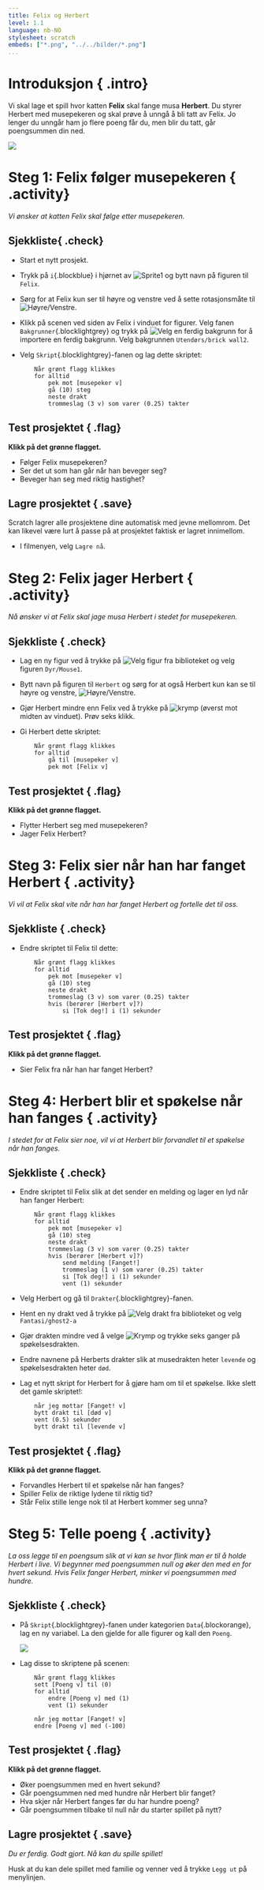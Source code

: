 ```yaml
---
title: Felix og Herbert
level: 1.1
language: nb-NO
stylesheet: scratch
embeds: ["*.png", "../../bilder/*.png"]
...
```


# Introduksjon { .intro}

Vi skal lage et spill hvor katten __Felix__ skal fange musa __Herbert__. Du styrer Herbert med musepekeren og skal prøve å unngå å bli tatt av Felix. Jo lenger du unngår ham jo flere poeng får du, men blir du tatt, går poengsummen din ned.

![](skjermbilde.png)

# Steg 1: Felix følger musepekeren { .activity}

*Vi ønsker at katten Felix skal følge etter musepekeren.*

## Sjekkliste{ .check}

+ Start et nytt prosjekt.
+ Trykk på `i`{.blockblue} i hjørnet av ![Sprite1](sprite1.png) og bytt navn på figuren til `Felix`.
+ Sørg for at Felix kun ser til høyre og venstre ved å sette rotasjonsmåte til ![Høyre/Venstre](rotasjonsmate-hv.png).
+ Klikk på scenen ved siden av Felix i vinduet for figurer. Velg fanen `Bakgrunner`{.blocklightgrey} og trykk på ![Velg en ferdig bakgrunn](velg-bakgrunn.png) for å importere en ferdig bakgrunn. Velg bakgrunnen `Utendørs/brick wall2`.
+ Velg `Skript`{.blocklightgrey}-fanen og lag dette skriptet:

    ```blocks
        Når grønt flagg klikkes
        for alltid
            pek mot [musepeker v]
            gå (10) steg
            neste drakt
            trommeslag (3 v) som varer (0.25) takter
    ```

## Test prosjektet { .flag}

__Klikk på det grønne flagget.__

+ Følger Felix musepekeren?
+ Ser det ut som han går når han beveger seg?
+ Beveger han seg med riktig hastighet?

## Lagre prosjektet { .save}

Scratch lagrer alle prosjektene dine automatisk med jevne mellomrom. Det kan likevel være lurt å passe på at prosjektet faktisk er lagret innimellom.

+ I filmenyen, velg `Lagre nå`.

# Steg 2: Felix jager Herbert { .activity}

*Nå ønsker vi at Felix skal jage musa Herbert i stedet for musepekeren.*

## Sjekkliste { .check}

+ Lag en ny figur ved å trykke på ![Velg figur fra biblioteket](hent-fra-bibliotek.png) og velg figuren `Dyr/Mouse1`.
+ Bytt navn på figuren til `Herbert` og sørg for at også Herbert kun kan se til høyre og venstre, ![Høyre/Venstre](rotasjonsmate-hv.png).
+ Gjør Herbert mindre enn Felix ved å trykke på ![krymp](krymp.png) (øverst mot midten av vinduet). Prøv seks klikk.
+ Gi Herbert dette skriptet:

    ```blocks
        Når grønt flagg klikkes
        for alltid
            gå til [musepeker v]
            pek mot [Felix v]
    ```

## Test prosjektet { .flag}

__Klikk på det grønne flagget.__

+ Flytter Herbert seg med musepekeren?
+ Jager Felix Herbert?

# Steg 3: Felix sier når han har fanget Herbert { .activity}

*Vi vil at Felix skal vite når han har fanget Herbert og fortelle det til oss.*

## Sjekkliste { .check}

+ Endre skriptet til Felix til dette:

    ```blocks
        Når grønt flagg klikkes
        for alltid
            pek mot [musepeker v]
            gå (10) steg
            neste drakt
            trommeslag (3 v) som varer (0.25) takter
            hvis (berører [Herbert v]?)
                si [Tok deg!] i (1) sekunder
    ```

## Test prosjektet { .flag}

__Klikk på det grønne flagget.__

+ Sier Felix fra når han har fanget Herbert?

# Steg 4: Herbert blir et spøkelse når han fanges { .activity}

*I stedet for at Felix sier noe, vil vi at Herbert blir forvandlet til et spøkelse når han fanges.*

## Sjekkliste { .check}

+ Endre skriptet til Felix slik at det sender en melding og lager en lyd når han fanger Herbert:

    ```blocks
        Når grønt flagg klikkes
        for alltid
            pek mot [musepeker v]
            gå (10) steg
            neste drakt
            trommeslag (3 v) som varer (0.25) takter
            hvis (berører [Herbert v]?)
                send melding [Fanget!]
                trommeslag (1 v) som varer (0.25) takter
                si [Tok deg!] i (1) sekunder
                vent (1) sekunder
    ```
  
+ Velg Herbert og gå til `Drakter`{.blocklightgrey}-fanen.
+ Hent en ny drakt ved å trykke på ![Velg drakt fra biblioteket](hent-fra-bibliotek.png) og velg `Fantasi/ghost2-a`
+ Gjør drakten mindre ved å velge ![Krymp](krymp.png) og trykke seks ganger på spøkelsesdrakten.
+ Endre navnene på Herberts drakter slik at musedrakten heter `levende` og spøkelsesdrakten heter `død`.
+ Lag et nytt skript for Herbert for å gjøre ham om til et spøkelse. Ikke slett det gamle skriptet!:

    ```blocks
        når jeg mottar [Fanget! v]
        bytt drakt til [død v]
        vent (0.5) sekunder
        bytt drakt til [levende v]
    ```

## Test prosjektet { .flag}

__Klikk på det grønne flagget.__

+ Forvandles Herbert til et spøkelse når han fanges?
+ Spiller Felix de riktige lydene til riktig tid?
+ Står Felix stille lenge nok til at Herbert kommer seg unna?

# Steg 5: Telle poeng { .activity}

*La oss legge til en poengsum slik at vi kan se hvor flink man er til å holde Herbert i live. Vi begynner med poengsummen null og øker den med en for hvert sekund. Hvis Felix fanger Herbert, minker vi poengsummen med hundre.*

## Sjekkliste { .check}

+ På `Skript`{.blocklightgrey}-fanen under kategorien `Data`{.blockorange}, lag en ny variabel. La den gjelde for alle figurer og kall den `Poeng`.

    ![](ny-variabel-poeng.png)

+ Lag disse to skriptene på scenen:

    ```blocks
        Når grønt flagg klikkes
        sett [Poeng v] til (0)
        for alltid
            endre [Poeng v] med (1)
            vent (1) sekunder

        når jeg mottar [Fanget! v]
        endre [Poeng v] med (-100)
    ```

## Test prosjektet { .flag}

__Klikk på det grønne flagget.__

+ Øker poengsummen med en hvert sekund?
+ Går poengsummen ned med hundre når Herbert blir fanget?
+ Hva skjer når Herbert fanges før du har hundre poeng?
+ Går poengsummen tilbake til null når du starter spillet på nytt?

## Lagre prosjektet { .save}

*Du er ferdig. Godt gjort. Nå kan du spille spillet!*

Husk at du kan dele spillet med familie og venner ved å trykke `Legg ut` på menylinjen.

